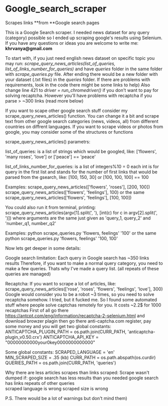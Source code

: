 # Google_search_scraper
Scrapes links **from **Google search pages 


This is a Google Search scraper. I needed news dataset for any query (category) possible 
so I ended up scraping google's results using Selenium. 
If you have any questions or ideas you are welcome to write me: __khrvanya@gmail.com__


To start with, if you just need english news dataset on specific topic you may run:
*scrape_query_news_articles(*list_of_queries, list_of_links_number_for_queries*)*
and have *queries* folder in the same folder with *scrape_queries.py* file. After ending
there would be a new folder with your dataset (.txt files) in the *queries* folder.
If there are problems with requirements, look in the code there might be some links to help)
Also change line 421 to *driver = run_chromedriver()* if you don't want to pay for solving recaptcha.
However you'll have problems with recaptcha if you parse > ~300 links (read more below)

If you want to scape other google search stuff consider my 
scrape_query_news_articles() function. You can change it a bit and scrape 
text from other google search categories (news, videos, all) from different 
countries on diffrent languages. 
If you want to scrape videos or photos from google, you may
consider some of the structures or functions


scrape_query_news_articles() parametrs:

list_of_queries: is a list of strings which would be googled, like:
['flowers', 'many roses', 'love'] or ['peace'] == 'peace'

list_of_links_number_for_queries: is a list of integers%10 = 0
each int is for query in the first list and stands for the number 
of first links that would be parsed from the gsearch, like:
[100, 150, 30] or [100, 100, 100] == 100
		
Examples:
scrape_query_news_articles(['flowers', 'roses'], [200, 100])
scrape_query_news_articles(['flowers', 'feelings'], 100)   or the same
scrape_query_news_articles(['flowers', 'feelings'], [100, 100])

You could also run it from terminal, printing:
scrape_query_news_articles(argv[1].split(', '), 
									[int(c) for c in argv[2].split(', ')])
where arguments are the same just given as 
'query_1, query_2' and 'number_q1, number_q2' 

Examples:
python scrape_queries.py 'flowers, feelings' '100'     or the same
python scrape_queries.py 'flowers, feelings' '100, 100'



Now lets get deeper in some details:

Google search limitation:
Each query in Google search has ~350 links results
Therefore, if you want to make a normal query category, you need to make 
a few queries. Thats why I've made a query list.
(all repeats of these queries are managed)

Recaptcha:
If you want to scrape a lot of articles, like:
scrape_query_news_articles(['rose', 'roses', 'flowers', 'feelings', 'love'], 300)
Google would consider you to be a robot ~3 times, so you need to solve
recaptcha somehow. I tried, but it fucked me. So I found some automated stuff
where people solve captchas remotely for you. It costs ~2.2$ for 1000 recaptchas
First of all go there https://antcpt.com/eng/information/recaptcha-2-selenium.html
and download browzer plagin then go there anti-captcha.com register, pay some money
and you will get two global constants:
ANTICAPTCHA_PLUGIN_PATH = os.path.join(CURR_PATH, 'anticaptcha-plugin_v0.50.crx')
ANTICAPTCHA_API_KEY = "00000000000your0key0000000000000"

Some global constants:
SCRAPED_LANGUAGE = 'en'      
MIN_SCRAPED_SIZE = .35        (kb)
CURR_PATH = os.path.abspath(os.curdir)
QUERIES_PATH = os.path.join(CURR_PATH, 'queries')

Why there are less articles scrapes than links scraped:
Scrape wasn't dumped if:
google search has less results than you needed
google search has links repeats of other queries  
scraped language is wrong
scraped size is wrong

P.S. There would be a lot of warnings but don't mind them)




